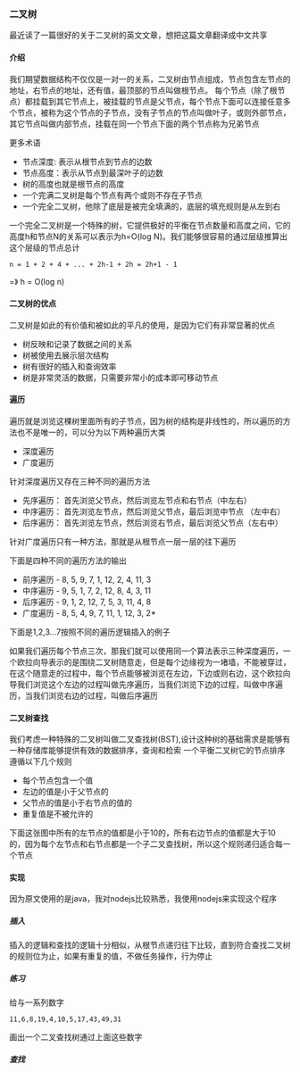 ### 二叉树
最近读了一篇很好的关于二叉树的英文文章，想把这篇文章翻译成中文共享

#### 介绍
  我们期望数据结构不仅仅是一对一的关系，二叉树由节点组成，节点包含左节点的地址，右节点的地址，还有值，最顶部的节点叫做根节点。
  每个节点（除了根节点）都挂载到其它节点上，被挂载的节点是父节点，每个节点下面可以连接任意多个节点，被称为这个节点的子节点，没有子节点的节点叫做叶子，或则外部节点，其它节点叫做内部节点，挂载在同一个节点下面的两个节点称为兄弟节点

  更多术语
  * 节点深度: 表示从根节点到节点的边数
  * 节点高度：表示从节点到最深叶子的边数
  * 树的高度也就是根节点的高度
  * 一个完满二叉树是每个节点有两个或则不存在子节点
  * 一个完全二叉树，他除了底层是被完全填满的，底层的填充规则是从左到右

一个完全二叉树是一个特殊的树，它提供极好的平衡在节点数量和高度之间，它的高度h和节点N的关系可以表示为h=O(log N)。我们能够很容易的通过层级推算出这个层级的节点总计


```
n = 1 + 2 + 4 + ... + 2h-1 + 2h = 2h+1 - 1
```
=》
h = O(log n)

#### 二叉树的优点
二叉树是如此的有价值和被如此的平凡的使用，是因为它们有非常显著的优点
* 树反映和记录了数据之间的关系
* 树被使用去展示层次结构
* 树有很好的插入和查询效率
* 树是非常灵活的数据，只需要非常小的成本即可移动节点

#### 遍历
遍历就是浏览这棵树里面所有的子节点，因为树的结构是非线性的，所以遍历的方法也不是唯一的，可以分为以下两种遍历大类
* 深度遍历
* 广度遍历
  
针对深度遍历又存在三种不同的遍历方法
* 先序遍历： 首先浏览父节点，然后浏览左节点和右节点（中左右）
* 中序遍历： 首先浏览左节点，然后浏览父节点，最后浏览中节点 （左中右）
* 后序遍历： 首先浏览左节点，然后浏览右节点，最后浏览父节点（左右中）

针对广度遍历只有一种方法，那就是从根节点一层一层的往下遍历


下面是四种不同的遍历方法的输出
* 前序遍历 - 8, 5, 9, 7, 1, 12, 2, 4, 11, 3
* 中序遍历 - 9, 5, 1, 7, 2, 12, 8, 4, 3, 11
* 后序遍历 - 9, 1, 2, 12, 7, 5, 3, 11, 4, 8
* 广度遍历 - 8, 5, 4, 9, 7, 11, 1, 12, 3, 2*
  

下面是1,2,3...7按照不同的遍历逻辑插入的例子

如果我们遍历每个节点三次，那我们就可以使用同一个算法表示三种深度遍历，一个欧拉向导表示的是围绕二叉树随意走，但是每个边缘视为一堵墙，不能被穿过，在这个随意走的过程中，每个节点能够被浏览在左边，下边或则右边，这个欧拉向导我们浏览这个左边的过程叫做先序遍历，当我们浏览下边的过程，叫做中序遍历，当我们浏览右边的过程，叫做后序遍历

#### 二叉树查找
我们考虑一种特殊的二叉树叫做二叉查找树(BST),设计这种树的基础需求是能够有一种存储库能够提供有效的数据排序，查询和检索
一个平衡二叉树它的节点排序遵循以下几个规则
* 每个节点包含一个值
* 左边的值是小于父节点的
* 父节点的值是小于右节点的值的
* 重复值是不被允许的

下面这张图中所有的左节点的值都是小于10的，所有右边节点的值都是大于10的，因为每个左节点和右节点都是一个子二叉查找树，所以这个规则递归适合每一个节点

#### 实现
因为原文使用的是java，我对nodejs比较熟悉，我使用nodejs来实现这个程序

##### 插入
插入的逻辑和查找的逻辑十分相似，从根节点递归往下比较，直到符合查找二叉树的规则位为止，如果有重复的值，不做任务操作，行为停止

##### 练习
给与一系列数字
```
11,6,8,19,4,10,5,17,43,49,31
```
画出一个二叉查找树通过上面这些数字


##### 查找



